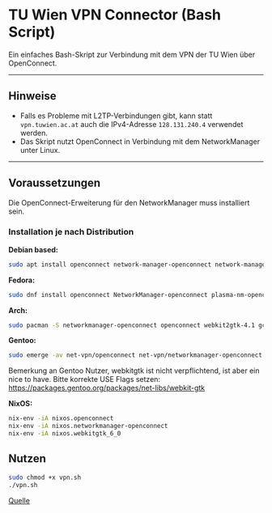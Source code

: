 # TU Wien VPN Connector (Bash Script)

Ein einfaches Bash-Skript zur Verbindung mit dem VPN der TU Wien über OpenConnect.

---

## Hinweise

- Falls es Probleme mit L2TP-Verbindungen gibt, kann statt `vpn.tuwien.ac.at` auch die IPv4-Adresse `128.131.240.4` verwendet werden.
- Das Skript nutzt OpenConnect in Verbindung mit dem NetworkManager unter Linux.

---

## Voraussetzungen

Die OpenConnect-Erweiterung für den NetworkManager muss installiert sein.

### Installation je nach Distribution

**Debian based:**
```bash
sudo apt install openconnect network-manager-openconnect network-manager-openconnect-gnome
```
**Fedora:**
```bash
sudo dnf install openconnect NetworkManager-openconnect plasma-nm-openconnect -y
```
**Arch:**
```bash
sudo pacman -S networkmanager-openconnect openconnect webkit2gtk-4.1 gcr
```
**Gentoo:**
```bash
sudo emerge -av net-vpn/openconnect net-vpn/networkmanager-openconnect net-libs/webkit-gtk gnome-extra/nm-applet

```
Bemerkung an Gentoo Nutzer, webkitgtk ist nicht verpflichtend, ist aber ein nice to have. 
Bitte korrekte USE Flags setzen: https://packages.gentoo.org/packages/net-libs/webkit-gtk

**NixOS:**
```bash
nix-env -iA nixos.openconnect
nix-env -iA nixos.networkmanager-openconnect
nix-env -iA nixos.webkitgtk_6_0
```

## Nutzen 
```bash
sudo chmod +x vpn.sh
./vpn.sh
```

[Quelle](https://wiki.fsinf.at/wiki/TU-VPN)
